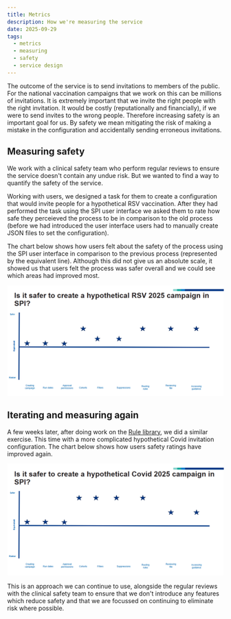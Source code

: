 ```yaml
---
title: Metrics
description: How we're measuring the service
date: 2025-09-29
tags:
  - metrics
  - measuring
  - safety
  - service design
---
```


The outcome of the service is to send invitations to members of the public. For the national vaccination campaigns that we work on this can be millions of invitations. It is extremely important that we invite the right people with the right invitation. It would be costly (reputationally and financially), if we were to send invites to the wrong people. Therefore increasing safety is an important goal for us. By safety we mean mitigating the risk of making a mistake in the configuration and accidentally sending erroneous invitations. 

## Measuring safety

We work with a clinical safety team who perform regular reviews to ensure the service doesn't contain any undue risk. But we wanted to find a way to quantify the safety of the service. 

Working with users, we designed a task for them to create a configuration that would invite people for a hypothetical RSV vaccination. After they had performed the task using the SPI user interface we asked them to rate how safe they perceieved the process to be in comparison to the old process (before we had introduced the user interface users had to manually create JSON files to set the configuration).

The chart below shows how users felt about the safety of the process using the SPI user interface in comparison to the previous process (represented by the equivalent line). Although this did not give us an absolute scale, it showed us that users felt the process was safer overall and we could see which areas had improved most.

[![perceieved saftey round 1](metrics1.png)](metrics1.png)

## Iterating and measuring again

A few weeks later, after doing work on the [Rule library](/select-people-for-invitation/2025/03/rule-library/), we did a similar exercise. This time with a more complicated hypothetical Covid invitation configuration. The chart below shows how users safety ratings have improved again. 

[![perceieved saftey round 2](metrics2.png)](metrics2.png)

This is an approach we can continue to use, alongside the regular reviews with the clinical safety team to ensure that we don't introduce any features which reduce safety and that we are focussed on continuing to eliminate risk where possible.


